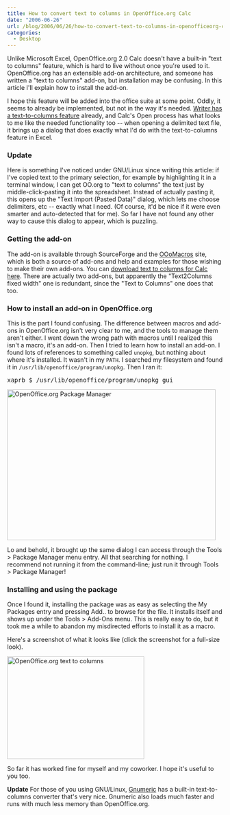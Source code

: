 ```yaml
---
title: How to convert text to columns in OpenOffice.org Calc
date: "2006-06-26"
url: /blog/2006/06/26/how-to-convert-text-to-columns-in-openofficeorg-calc/
categories:
  - Desktop
---
```

Unlike Microsoft Excel, OpenOffice.org 2.0 Calc doesn't have a built-in "text to columns" feature, which is hard to live without once you're used to it. OpenOffice.org has an extensible add-on architecture, and someone has written a "text to columns" add-on, but installation may be confusing. In this article I'll explain how to install the add-on.

I hope this feature will be added into the office suite at some point. Oddly, it seems to already be implemented, but not in the way it's needed. [Writer has a text-to-columns feature](http://openoffice.blogs.com/openoffice/2006/06/converting_text.html) already, and Calc's Open process has what looks to me like the needed functionality too -- when opening a delimited text file, it brings up a dialog that does exactly what I'd do with the text-to-columns feature in Excel.

### Update

Here is something I've noticed under GNU/Linux since writing this article: if I've copied text to the primary selection, for example by highlighting it in a terminal window, I can get OO.org to "text to columns" the text just by middle-click-pasting it into the spreadsheet. Instead of actually pasting it, this opens up the "Text Import (Pasted Data)" dialog, which lets me choose delimiters, etc -- exactly what I need. (Of course, it'd be nice if it were even smarter and auto-detected that for me). So far I have not found any other way to cause this dialog to appear, which is puzzling.

### Getting the add-on

The add-on is available through SourceForge and the [OOoMacros](http://www.ooomacros.org/) site, which is both a source of add-ons and help and examples for those wishing to make their own add-ons. You can [download text to columns for Calc here](http://sourceforge.net/project/showfiles.php?group_id=87718&#038;package_id=104183). There are actually two add-ons, but apparently the "Text2Columns fixed width" one is redundant, since the "Text to Columns" one does that too.

### How to install an add-on in OpenOffice.org

This is the part I found confusing. The difference between macros and add-ons in OpenOffice.org isn't very clear to me, and the tools to manage them aren't either. I went down the wrong path with macros until I realized this isn't a macro, it's an add-on. Then I tried to learn how to install an add-on. I found lots of references to something called `unopkg`, but nothing about where it's installed. It wasn't in my `PATH`. I searched my filesystem and found it in `/usr/lib/openoffice/program/unopkg`. Then I ran it:

<pre>xaprb $ /usr/lib/openoffice/program/unopkg gui</pre>

<img src="/media/2006/06/open-office-org-package-manager.png" width="487" height="351" alt="OpenOffice.org Package Manager" />

Lo and behold, it brought up the same dialog I can access through the Tools > Package Manager menu entry. All that searching for nothing. I recommend not running it from the command-line; just run it through Tools > Package Manager!

### Installing and using the package

Once I found it, installing the package was as easy as selecting the My Packages entry and pressing Add.. to browse for the file. It installs itself and shows up under the Tools > Add-Ons menu. This is really easy to do, but it took me a while to abandon my misdirected efforts to install it as a macro.

Here's a screenshot of what it looks like (click the screenshot for a full-size look).

<a href="/media/2006/06/open-office-org-text-to-columns.png"><img src="/media/2006/06/open-office-org-text-to-columns-preview.png" width="320" height="239" alt="OpenOffice.org text to columns" /></a>

So far it has worked fine for myself and my coworker. I hope it's useful to you too.

**Update** For those of you using GNU/Linux, [Gnumeric](http://www.gnome.org/projects/gnumeric/) has a built-in text-to-columns converter that's very nice. Gnumeric also loads much faster and runs with much less memory than OpenOffice.org.


